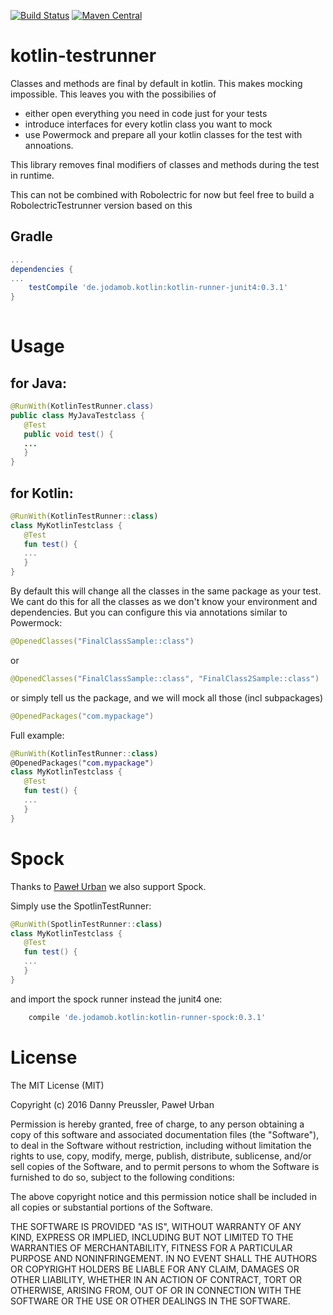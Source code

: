 [![Build Status](https://travis-ci.org/dpreussler/kotlin-testrunner.svg?branch=master)](https://travis-ci.org/dpreussler/kotlin-testrunner)
[![Maven Central](https://maven-badges.herokuapp.com/maven-central/de.jodamob.kotlin/kotlin-runner-junit4/badge.svg)](https://maven-badges.herokuapp.com/maven-central/de.jodamob.kotlin/kotlin-runner-junit4)

# kotlin-testrunner

Classes and methods are final by default in kotlin.
This makes mocking impossible. This leaves you with the possibilies of 
* either open everything you need in code just for your tests 
* introduce interfaces for every kotlin class you want to mock 
* use Powermock and prepare all your kotlin classes for the test with annoations.

This library removes final modifiers of classes and methods during the test in runtime.


This can not be combined with Robolectric for now but feel free to build a RobolectricTestrunner version based on this


Gradle
------

```groovy
...
dependencies {
...
	testCompile 'de.jodamob.kotlin:kotlin-runner-junit4:0.3.1'
}
 
```



Usage
=====
for Java:
--------
```java
@RunWith(KotlinTestRunner.class)
public class MyJavaTestclass {
   @Test 
   public void test() {
   ...
   }
}
```
for Kotlin:
--------
```kotlin
@RunWith(KotlinTestRunner::class)
class MyKotlinTestclass {
   @Test 
   fun test() {
   ...
   }
}
```

By default this will change all the classes in the same package as your test. 
We cant do this for all the classes as we don't know your environment and dependencies.
But you can configure this via annotations similar to Powermock:

```java
@OpenedClasses("FinalClassSample::class")
```

or
```java
@OpenedClasses("FinalClassSample::class", "FinalClass2Sample::class")
```

or simply tell us the package, and we will mock all those (incl subpackages)

```java
@OpenedPackages("com.mypackage")
```

Full example:

```kotlin
@RunWith(KotlinTestRunner::class)
@OpenedPackages("com.mypackage")
class MyKotlinTestclass {
   @Test 
   fun test() {
   ...
   }
}
```


Spock
=====
Thanks to [Paweł Urban](//github.com/uKL) we also support Spock.

Simply use the SpotlinTestRunner:


```kotlin
@RunWith(SpotlinTestRunner::class)
class MyKotlinTestclass {
   @Test 
   fun test() {
   ...
   }
}
```

and import the spock runner instead the junit4 one:

```groovy
	compile 'de.jodamob.kotlin:kotlin-runner-spock:0.3.1'
```



License
=======

The MIT License (MIT)

Copyright (c) 2016 Danny Preussler, Paweł Urban

Permission is hereby granted, free of charge, to any person obtaining a copy
of this software and associated documentation files (the "Software"), to deal
in the Software without restriction, including without limitation the rights
to use, copy, modify, merge, publish, distribute, sublicense, and/or sell
copies of the Software, and to permit persons to whom the Software is
furnished to do so, subject to the following conditions:

The above copyright notice and this permission notice shall be included in all
copies or substantial portions of the Software.

THE SOFTWARE IS PROVIDED "AS IS", WITHOUT WARRANTY OF ANY KIND, EXPRESS OR
IMPLIED, INCLUDING BUT NOT LIMITED TO THE WARRANTIES OF MERCHANTABILITY,
FITNESS FOR A PARTICULAR PURPOSE AND NONINFRINGEMENT. IN NO EVENT SHALL THE
AUTHORS OR COPYRIGHT HOLDERS BE LIABLE FOR ANY CLAIM, DAMAGES OR OTHER
LIABILITY, WHETHER IN AN ACTION OF CONTRACT, TORT OR OTHERWISE, ARISING FROM,
OUT OF OR IN CONNECTION WITH THE SOFTWARE OR THE USE OR OTHER DEALINGS IN THE
SOFTWARE.
